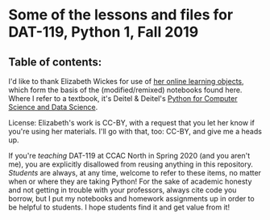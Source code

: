 # Some of the lessons and files for DAT-119, Python 1, Fall 2019

## Table of contents:


I'd like to thank Elizabeth Wickes for use of [her online learning objects](https://github.com/elliewix/IS-452-Fall2018), which form the basis of the (modified/remixed) notebooks found here. Where I refer to a textbook, it's Deitel & Deitel's [Python for Computer Science and Data Science](https://www.pearson.com/nl/en_NL/higher-education/subject-catalogue/computer-science/Deitel-Intro-to-Python.html).

License: Elizabeth's work is CC-BY, with a request that you let her know if you're using her materials. I'll go with that, too: CC-BY, and give me a heads up.  

If you're *teaching* DAT-119 at CCAC North in Spring 2020 (and you aren't me), you are explicitly disallowed from reusing anything in this repository. *Students* are always, at any time, welcome to refer to these items, no matter when or where they are taking Python! For the sake of academic honesty and not getting in trouble with your professors, always cite code you borrow, but I put my notebooks and homework assignments up in order to be helpful to students. I hope students find it and get value from it!